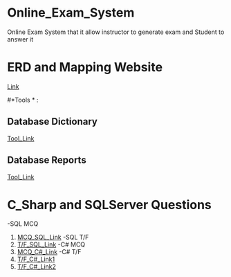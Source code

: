 # Online_Exam_System
Online Exam System that it allow instructor to generate exam and Student to answer it

# ERD and Mapping Website 
[Link](https://app.diagrams.net/#G1b6LuszbUH89lJNm-BbhjhUac0Ylpucao)

#*Tools * :

## Database Dictionary
[Tool_Link](https://www.sqldatadictionary.com/)

## Database Reports
[Tool_Link](https://www.microsoft.com/en-us/download/confirmation.aspx?id=53613)

# C_Sharp and SQLServer Questions
-SQL MCQ
 1. [MCQ_SQL_Link](https://www.sanfoundry.com/1000-sql-server-questions-answers/)
-SQL T/F
 1. [T/F_SQL_Link](https://www.indiabix.com/database/introduction-to-sql/104001)
-C# MCQ
 1. [MCQ_C#_Link](https://www.sanfoundry.com/1000-csharp-questions-answers/)
-C# T/F
 1. [T/F_C#_Link1](https://www.worldbestlearningcenter.com/index_files/csharp-tutorial-questions-answers-functions-partI.htm)
 2. [T/F_C#_Link2](http://whyfund.net/C%20SHARP%20Programming/Test%20%20Honors%20Csharp%20Programming%20TRUE%20OR%20FALSE.htm)